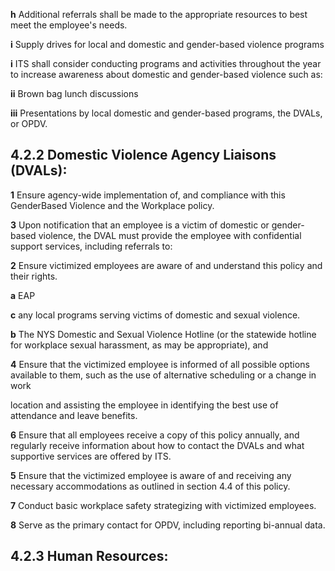 **h** Additional referrals shall be made to the appropriate resources to best meet the employee's needs.

**i** Supply drives for local and domestic and gender-based violence programs

**i** ITS shall consider conducting programs and activities throughout the year to increase awareness about domestic and gender-based violence such as:

**ii** Brown bag lunch discussions

**iii** Presentations by local domestic and gender-based programs, the DVALs, or OPDV.

## **4.2.2 Domestic Violence Agency Liaisons (DVALs):**

**1** Ensure agency-wide implementation of, and compliance with this GenderBased Violence and the Workplace policy.

**3** Upon notification that an employee is a victim of domestic or gender-based violence, the DVAL must provide the employee with confidential support services, including referrals to:

**2** Ensure victimized employees are aware of and understand this policy and their rights.

**a** EAP

**c** any local programs serving victims of domestic and sexual violence.

**b** The NYS Domestic and Sexual Violence Hotline (or the statewide hotline for workplace sexual harassment, as may be appropriate), and

**4** Ensure that the victimized employee is informed of all possible options available to them, such as the use of alternative scheduling or a change in work

location and assisting the employee in identifying the best use of attendance and leave benefits.

**6** Ensure that all employees receive a copy of this policy annually, and regularly receive information about how to contact the DVALs and what supportive services are offered by ITS.

**5** Ensure that the victimized employee is aware of and receiving any necessary accommodations as outlined in section 4.4 of this policy.

**7** Conduct basic workplace safety strategizing with victimized employees.

**8** Serve as the primary contact for OPDV, including reporting bi-annual data.

## **4.2.3 Human Resources:**